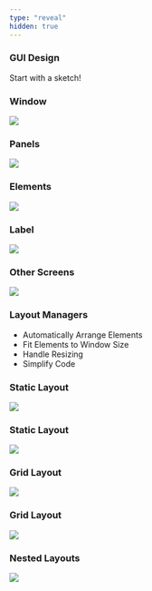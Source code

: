 ```yaml
---
type: "reveal"
hidden: true
---
```

<section>
    <h3>GUI Design</h3>
    <p class="fragment">Start with a sketch!</h3>
</section>
<section>
    <h3>Window</h3>
    <img class="plain stretch" src="/cc410/images/9/410_9_gui1.svg">
</section>
<section>
    <h3>Panels</h3>
    <img class="plain stretch" src="/cc410/images/9/410_9_gui2.svg">
</section>
<section>
    <h3>Elements</h3>
    <img class="plain stretch" src="/cc410/images/9/410_9_gui3.svg">
</section>
<section>
    <h3>Label</h3>
    <img class="plain stretch" src="/cc410/images/9/410_9_gui4.svg">
</section>
<section>
    <h3>Other Screens</h3>
    <img class="plain stretch" src="/cc410/images/9/410_9_gui5.svg">
</section>
<section>
    <h3>Layout Managers</h3>
    <ul>
        <li>Automatically Arrange Elements</li>
        <li>Fit Elements to Window Size</li>
        <li>Handle Resizing</li>
        <li>Simplify Code</li>
    </ul>
</section>
<section>
    <h3>Static Layout</h3>
    <img class="plain" src="/cc410/images/9/410_9_gui6.svg">
</section>
<section>
    <h3>Static Layout</h3>
    <img class="plain" src="/cc410/images/9/410_9_gui7.svg">
</section>
<section>
    <h3>Grid Layout</h3>
    <img class="plain" src="/cc410/images/9/410_9_gui8.svg">
</section>
<section>
    <h3>Grid Layout</h3>
    <img class="plain" src="/cc410/images/9/410_9_gui9.svg">
</section>
<section>
    <h3>Nested Layouts</h3>
    <img class="plain" src="/cc410/images/9/410_9_gui10.svg">
</section>